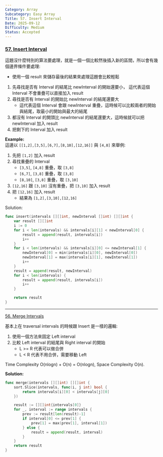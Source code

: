 ```yaml
---
Category: Array
Subcategory: Easy Array
Title: 57. Insert Interval
Date: 2025-09-12
Difficulty: Medium
Status: Accepted
---
```

### [57. Insert Interval]

這題沒什麼特別的算法要處理，就是一個一個比較然後插入新的區間，所以會有幾個邊界條件要處理:
-   使用一個 result 來儲存最後的結果來處理這題會比較輕鬆
1.  先尋找是否有 Interval 的結尾比 newInterval 的開始還要小，
這代表這個 Interval 不會重疊可以直接加入 result
2.  尋找是否有 Interval 的開始比 newInterval 的結尾還要大
    -   這代表這個 Interval 會跟 newInterval 重疊，這時候可以比較兩者的開始與結尾，取最小的開始與最大的結尾
3.  都沒有 Interval 的開頭比 newInterval 的結尾還要大，這時候就可以把 newInterval 加入 result
4.  把剩下的 Interval 加入 result

**Example:**  
這邊以 `[[1,2],[3,5],[6,7],[8,10],[12,16]]` 與 `[4,8]` 來舉例:
1.  先把 `[1,2]` 加入 result
2.  尋找重疊的 Interval
    -   `[3,5]`, `[4,8]` 重疊，取 `[3,8]`
    -   `[6,7]`, `[3,8]` 重疊，取 `[3,8]`
    -   `[8,10]`, `[3,8]` 重疊，取 `[3,10]`
3.  `[12,16]` 跟 `[3,10]` 沒有重疊，把 `[3,10]` 加入 result
4.  把 `[12,16]` 加入 result
    -   結果為 `[1,2],[3,10],[12,16]` 

Solution:
```go
func insert(intervals [][]int, newInterval []int) [][]int {
	var result [][]int
	i := 0
	for i < len(intervals) && intervals[i][1] < newInterval[0] {
		result = append(result, intervals[i])
		i++
	}
	for i < len(intervals) && intervals[i][0] <= newInterval[1] {
		newInterval[0] = min(intervals[i][0], newInterval[0])
		newInterval[1] = max(intervals[i][1], newInterval[1])
		i++
	}
	result = append(result, newInterval)
	for i < len(intervals) {
		result = append(result, intervals[i])
		i++
	}

	return result
}
```

[57. Insert Interval]: https://leetcode.com/problems/insert-interval/

---

[56. Merge Intervals]

基本上在 traversal intervals 的時候跟 Insert 是一樣的邏輯:
1.	使用一個方法來固定 Left interval
2.	比較 Left interval 的結尾與 Right interval 的開始
	-	L >= R 代表可以做合併
	-	L < R 代表不用合併，需要移動 Left 

Time Complexity O(nlogn) + O(n) = O(nlogn), Space Complexity O(n).

**Solution:**
```go
func merge(intervals [][]int) [][]int {
    sort.Slice(intervals, func(i, j int) bool {
        return intervals[i][0] < intervals[j][0]
    })

    result := [][]int{intervals[0]}
    for _, interval := range intervals {
        prev := result[len(result)-1]
        if interval[0] <= prev[1] {
            prev[1] = max(prev[1], interval[1])
        } else {
            result = append(result, interval)
        }
    }
    return result
}
```

[56. Merge Intervals]: https://leetcode.com/problems/merge-intervals